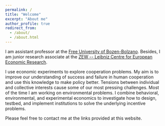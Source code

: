 ```yaml
---
permalink: /
title: "Welcome"
excerpt: "About me"
author_profile: true
redirect_from: 
  - /about/
  - /about.html
---
```


I am assistant professor at the [Free University of Bozen-Bolzano](https://www.unibz.it/en/faculties/economics-management/). 
Besides, I am junior research associate at the [ZEW -- Leibniz Centre for European Economic Research](https://www.zew.de/). 

I use economic experiments to explore cooperation problems. My aim is to improve our understanding of success and failure 
in human cooperation and use this knowledge to make policy better. Tensions between individual and collective interests 
cause some of our most pressing challenges. Most of the time I am working on environmental problems. I combine behavioral,
environmental, and experimental economics to investigate how to design, testbed, and implement institutions to solve the underlying
incentive problems. 

Please feel free to contact me at the links provided at this website.